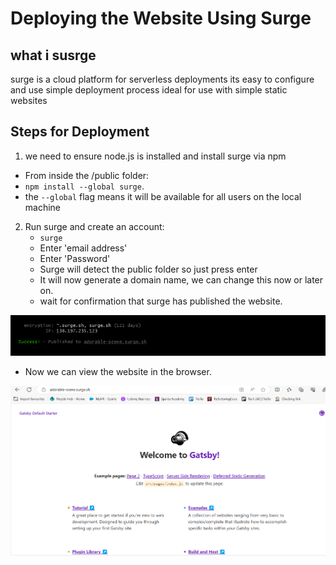 # Deploying the Website Using Surge

## what i susrge
surge is a cloud platform for serverless deployments
its easy to configure and use
simple deployment process
ideal for use with simple static websites


## Steps for Deployment

1. we need to ensure node.js is installed and install surge via npm
  - From inside the /public folder:
  - `npm install --global surge`. 
  - the `--global` flag means it will be available for all users on the local machine

2. Run surge and create an account:
   - `surge`
   - Enter 'email address'
   - Enter 'Password'
   - Surge will detect the public folder so just press enter
   - It will now generate a domain name, we can change this now or later on.
   - wait for confirmation that surge has published the website.
 
![Alt text](<Screenshots/Screenshot 2024-01-17 123326.png>)

- Now we can view the website in the browser.

![Alt text](<Screenshots/Screenshot 2024-01-17 123335.png>)